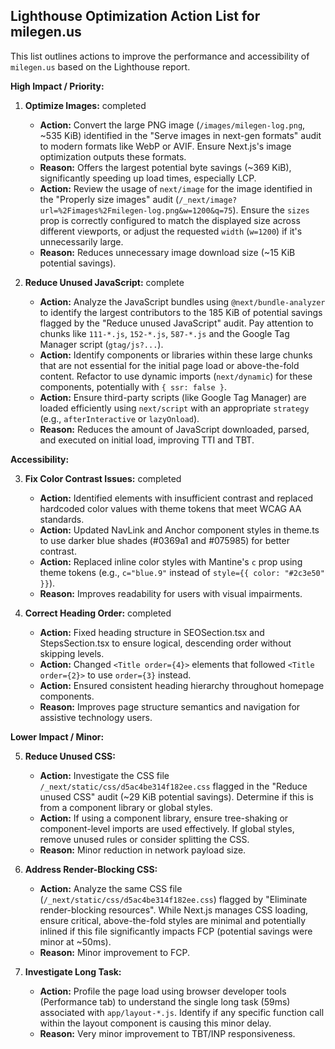 ## Lighthouse Optimization Action List for milegen.us

This list outlines actions to improve the performance and accessibility of `milegen.us` based on the Lighthouse report.

**High Impact / Priority:**

1.  **Optimize Images:** completed
    * **Action:** Convert the large PNG image (`/images/milegen-log.png`, ~535 KiB) identified in the "Serve images in next-gen formats" audit to modern formats like WebP or AVIF. Ensure Next.js's image optimization outputs these formats.
    * **Reason:** Offers the largest potential byte savings (~369 KiB), significantly speeding up load times, especially LCP.
    * **Action:** Review the usage of `next/image` for the image identified in the "Properly size images" audit (`/_next/image?url=%2Fimages%2Fmilegen-log.png&w=1200&q=75`). Ensure the `sizes` prop is correctly configured to match the displayed size across different viewports, or adjust the requested `width` (`w=1200`) if it's unnecessarily large.
    * **Reason:** Reduces unnecessary image download size (~15 KiB potential savings).

2.  **Reduce Unused JavaScript:** complete
    * **Action:** Analyze the JavaScript bundles using `@next/bundle-analyzer` to identify the largest contributors to the 185 KiB of potential savings flagged by the "Reduce unused JavaScript" audit. Pay attention to chunks like `111-*.js`, `152-*.js`, `587-*.js` and the Google Tag Manager script (`gtag/js?...`).
    * **Action:** Identify components or libraries within these large chunks that are not essential for the initial page load or above-the-fold content. Refactor to use dynamic imports (`next/dynamic`) for these components, potentially with `{ ssr: false }`.
    * **Action:** Ensure third-party scripts (like Google Tag Manager) are loaded efficiently using `next/script` with an appropriate `strategy` (e.g., `afterInteractive` or `lazyOnload`).
    * **Reason:** Reduces the amount of JavaScript downloaded, parsed, and executed on initial load, improving TTI and TBT.

**Accessibility:**

3.  **Fix Color Contrast Issues:** completed
    * **Action:** Identified elements with insufficient contrast and replaced hardcoded color values with theme tokens that meet WCAG AA standards.
    * **Action:** Updated NavLink and Anchor component styles in theme.ts to use darker blue shades (#0369a1 and #075985) for better contrast.
    * **Action:** Replaced inline color styles with Mantine's `c` prop using theme tokens (e.g., `c="blue.9"` instead of `style={{ color: "#2c3e50" }}`).
    * **Reason:** Improves readability for users with visual impairments.

4.  **Correct Heading Order:** completed
    * **Action:** Fixed heading structure in SEOSection.tsx and StepsSection.tsx to ensure logical, descending order without skipping levels.
    * **Action:** Changed `<Title order={4}>` elements that followed `<Title order={2}>` to use `order={3}` instead.
    * **Action:** Ensured consistent heading hierarchy throughout homepage components.
    * **Reason:** Improves page structure semantics and navigation for assistive technology users.

**Lower Impact / Minor:**

5.  **Reduce Unused CSS:**
    * **Action:** Investigate the CSS file `/_next/static/css/d5ac4be314f182ee.css` flagged in the "Reduce unused CSS" audit (~29 KiB potential savings). Determine if this is from a component library or global styles.
    * **Action:** If using a component library, ensure tree-shaking or component-level imports are used effectively. If global styles, remove unused rules or consider splitting the CSS.
    * **Reason:** Minor reduction in network payload size.

6.  **Address Render-Blocking CSS:**
    * **Action:** Analyze the same CSS file (`/_next/static/css/d5ac4be314f182ee.css`) flagged by "Eliminate render-blocking resources". While Next.js manages CSS loading, ensure critical, above-the-fold styles are minimal and potentially inlined if this file significantly impacts FCP (potential savings were minor at ~50ms).
    * **Reason:** Minor improvement to FCP.

7.  **Investigate Long Task:**
    * **Action:** Profile the page load using browser developer tools (Performance tab) to understand the single long task (59ms) associated with `app/layout-*.js`. Identify if any specific function call within the layout component is causing this minor delay.
    * **Reason:** Very minor improvement to TBT/INP responsiveness.
